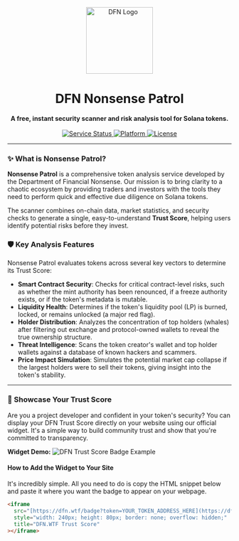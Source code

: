 <p align="center">
  <img src="https://dfn.wtf/DFN_logo_IDK_center.png" alt="DFN Logo" width="150"/>
</p>

<h1 align="center">DFN Nonsense Patrol</h1>

<p align="center">
  <strong>A free, instant security scanner and risk analysis tool for Solana tokens.</strong>
  <br />
  <br />
    <a href="https://dfn.wtf/patrol">
    <img src="https://img.shields.io/badge/service-online-success.svg" alt="Service Status">
  </a>
  <a href="https://github.com/dfnwtf/patrol">
    <img src="https://img.shields.io/badge/platform-Solana-blueviolet.svg" alt="Platform">
  </a>
  <a href="LICENSE">
    <img src="https://img.shields.io/badge/license-MIT-green.svg" alt="License">
  </a>
</p>

---

### ✨ What is Nonsense Patrol?

**Nonsense Patrol** is a comprehensive token analysis service developed by the Department of Financial Nonsense. Our mission is to bring clarity to a chaotic ecosystem by providing traders and investors with the tools they need to perform quick and effective due diligence on Solana tokens.

The scanner combines on-chain data, market statistics, and security checks to generate a single, easy-to-understand **Trust Score**, helping users identify potential risks before they invest.

### 🛡️ Key Analysis Features

Nonsense Patrol evaluates tokens across several key vectors to determine its Trust Score:

* **Smart Contract Security**: Checks for critical contract-level risks, such as whether the mint authority has been renounced, if a freeze authority exists, or if the token's metadata is mutable.
* **Liquidity Health**: Determines if the token's liquidity pool (LP) is burned, locked, or remains unlocked (a major red flag).
* **Holder Distribution**: Analyzes the concentration of top holders (whales) after filtering out exchange and protocol-owned wallets to reveal the true ownership structure.
* **Threat Intelligence**: Scans the token creator's wallet and top holder wallets against a database of known hackers and scammers.
* **Price Impact Simulation**: Simulates the potential market cap collapse if the largest holders were to sell their tokens, giving insight into the token's stability.

---

### 🚀 Showcase Your Trust Score

Are you a project developer and confident in your token's security? You can display your DFN Trust Score directly on your website using our official widget. It's a simple way to build community trust and show that you're committed to transparency.

**Widget Demo:**
![DFN Trust Score Badge Example](https://i.imgur.com/83pL8G3.png)

#### How to Add the Widget to Your Site

It's incredibly simple. All you need to do is copy the HTML snippet below and paste it where you want the badge to appear on your webpage.

```html
<iframe
  src="[https://dfn.wtf/badge?token=YOUR_TOKEN_ADDRESS_HERE](https://dfn.wtf/badge?token=YOUR_TOKEN_ADDRESS_HERE)"
  style="width: 240px; height: 80px; border: none; overflow: hidden;"
  title="DFN.WTF Trust Score"
></iframe>
